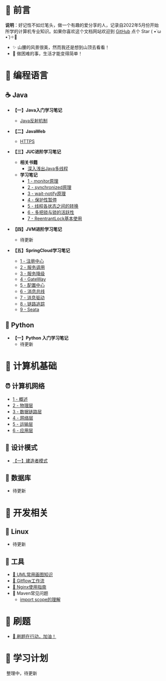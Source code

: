 # 🎨 前言

<b>说明</b>：好记性不如烂笔头，做一个有趣的爱分享的人，记录自2022年5月份开始所学的计算机专业知识。如果你喜欢这个文档网站欢迎到 [GitHub](https://github.com/MyMonsterCat/MonsterNote) 点个 Star ( •̀ ω •́ )✧🔑

* ✨ 山腰的风景很美，然而我还是想到山顶去看看！
* 🧡 做困难的事，生活才能变得简单！

# 🍵 编程语言

## ☕️ Java



- **【一】Java入门学习笔记**
  - [Java反射机制](./Java/SE/反射机制.md)

- **【二】JavaWeb**
  - [HTTPS](./Java/Web/HTTPS.md)


- **【三】JUC进阶学习笔记**
  - **相关书籍**
    - [深入浅出Java多线程](https://redspider.gitbook.io/concurrent/)
  - **学习笔记**
    - [1 - monitor原理](./Java/JUC/monitor原理.md)
    - [2 - synchronized原理](./Java/JUC/synchronized原理.md)
    - [3 - wait-notify原理](./Java/JUC/wait-notify原理.md)
    - [4 - 保护性暂停](./Java/JUC/保护性暂停.md)
    - [5 - 线程各状态之间的转换](./Java/JUC/线程各状态之间的转换.md)
    - [6 - 多把锁与锁的活跃性](./Java/JUC/多把锁与锁的活跃性.md)
    - [7 - ReentrantLock基本使用](./Java/JUC/ReentrantLock基本使用.md)
- **【四】JVM进阶学习笔记**
  - 待更新
- **【五】SpringCloud学习笔记**
  - [1 - 注册中心](./Java/微服务/注册中心.md)
  - [2 - 服务调用](./Java/微服务/服务调用.md)
  - [3 - 服务降级](./Java/微服务/服务降级.md)
  - [4 - GateWay](./Java/微服务/GateWay.md)
  - [5 - 配置中心](./Java/微服务/配置中心.md)
  - [6 - 消息总线](./Java/微服务/消息总线.md)
  - [7 - 消息驱动](./Java/微服务/消息驱动.md)
  - [8 - 链路追踪](./Java/微服务/链路追踪.md)
  - [9 - Seata](./Java/微服务/Seata.md)

## 🐍 Python

- **【一】Python 入门学习笔记**
  - 待更新



# 🚀 计算机基础

## ⏰ 计算机网络

- [1 - 概述](./计算机基础/计算机网络/概述.md)
- [2 - 物理层](./计算机基础/计算机网络/物理层.md)
- [3 - 数据链路层](./计算机基础/计算机网络/数据链路层.md)
- [4 - 网络层](./计算机基础/计算机网络/网络层.md)
- [5 - 运输层](./计算机基础/计算机网络/运输层.md)
- [6 - 应用层](./计算机基础/计算机网络/应用层.md)





## 📘 设计模式

* [【一】建造者模式](./设计模式/建造者模式.md)

## 📜 数据库

- 待更新

# 🐝 开发相关

## 📑 Linux

- 待更新



## 🔨 工具
- [🌼 UML常用画图知识](./开发相关/工具/UML.md)
- [🎉 Gitflow工作流](./开发相关/工具/Gitflow.md)
- [💭 Nginx使用指南](./开发相关/工具/Nginx.md)
- 🔋 Maven常见问题
  - [import scope的理解](./开发相关/工具/maven中importscope的理解.md)








# 🐋 刷题

* [🍉 刷题在行动，加油！](https://github.com/MyMonsterCat/code)



# 🎅 学习计划

​	整理中，待更新





